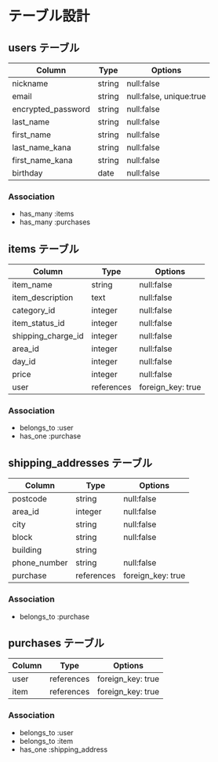 # テーブル設計

## users テーブル

| Column             | Type   | Options                 |
| ------------------ | ------ | ----------------------- |
| nickname           | string | null:false              |
| email              | string | null:false, unique:true |
| encrypted_password | string | null:false              |
| last_name          | string | null:false              |
| first_name         | string | null:false              |
| last_name_kana     | string | null:false              |
| first_name_kana    | string | null:false              |
| birthday           | date   | null:false              |

### Association
- has_many :items
- has_many :purchases

## items テーブル

| Column             | Type       | Options           |
| ------------------ | ---------- | ----------------- |
| item_name          | string     | null:false        |
| item_description   | text       | null:false        |
| category_id        | integer    | null:false        |
| item_status_id     | integer    | null:false        |
| shipping_charge_id | integer    | null:false        |
| area_id            | integer    | null:false        |
| day_id             | integer    | null:false        |
| price              | integer    | null:false        |
| user               | references | foreign_key: true |

### Association
- belongs_to :user
- has_one :purchase

## shipping_addresses テーブル

| Column        | Type       | Options           |
| ------------- | ---------- | ----------------- |
| postcode      | string     | null:false        |
| area_id       | integer    | null:false        |
| city          | string     | null:false        |
| block         | string     | null:false        |
| building      | string     |                   |
| phone_number  | string     | null:false        |
| purchase      | references | foreign_key: true |

### Association
- belongs_to :purchase

## purchases テーブル
| Column | Type       | Options           |
| ------ | ---------- | ----------------- |
| user   | references | foreign_key: true |
| item   | references | foreign_key: true |

### Association
- belongs_to :user
- belongs_to :item
- has_one :shipping_address
